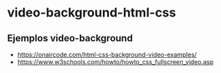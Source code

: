 # video-background-html-css
## Ejemplos video-background
* https://onaircode.com/html-css-background-video-examples/
* https://www.w3schools.com/howto/howto_css_fullscreen_video.asp
